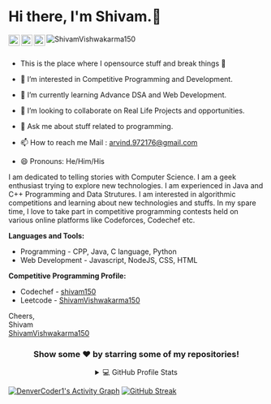 
# Hi there, I'm Shivam.👋

<a href="https://www.linkedin.com/in/shivam-vishwakarma-150/">
  <img align="left" alt="Shivam vishwakarma - LinkedIn" width="22px" src="https://cdn.jsdelivr.net/npm/simple-icons@v3/icons/linkedin.svg"/>
</a>
<a href="mailto:arvind.972176@gmail.com">
  <img align="left" alt="Shivam vishwakarma - Mail" width="22px" src="https://img.icons8.com/ios-glyphs/30/000000/new-post.png"/>
</a>
<a href="https://github.com/ShivamVishwakarma150">
  <img align="left" alt="Portfolio" width="22px" src="https://cdn.jsdelivr.net/npm/simple-icons@v3/icons/nucleo.svg"/>
</a>

<img src="https://komarev.com/ghpvc/?username=ShivamVishwakarma150" alt="ShivamVishwakarma150"/>
<br />
<br />

- This is the place where I opensource stuff and break things 🤣

- 👀 I’m interested in Competitive Programming and Development.

- 🌱 I’m currently learning Advance DSA and Web Development.

- 💞️ I’m looking to collaborate on Real Life Projects and opportunities.

- 💬 Ask me about stuff related to programming.

- 📫 How to reach me Mail : arvind.972176@gmail.com

- 😄 Pronouns: He/Him/His

I am dedicated to telling stories with Computer Science. I am a geek enthusiast trying to explore new technologies. I am experienced in Java and C++ Programming and Data Strutures. I am interested in algorithmic competitions and learning about new technologies and stuffs. In my spare time, I love to take part in competitive programming contests held on various online platforms like Codeforces, Codechef etc.


**Languages and Tools:**
- Programming - CPP, Java, C language, Python
- Web Development - Javascript, NodeJS, CSS, HTML

**Competitive Programming Profile:**
- Codechef - [shivam150](https://www.codechef.com/users/shivam150)
- Leetcode - [ShivamVishwakarma150](https://leetcode.com/ShivamVishwakarma150/)

Cheers,<br />
Shivam<br />
[ShivamVishwakarma150](https://github.com/ShivamVishwakarma150)

<div align="center">

### Show some ❤️ by starring some of my repositories!
<details> 
  <summary>💻 GitHub Profile Stats</summary>
  <br/>
    <a href="https://github.com/anuraghazra/github-readme-stats"><img alt="ShivamVishwakarma150's Github Stats" src="https://denvercoder1-github-readme-stats.vercel.app/api/?username=ShivamVishwakarma150&show_icons=true&include_all_commits=true&count_private=true&theme=react&hide_border=true&bg_color=1F222E&title_color=F85D7F&icon_color=F8D866" height="192px"/></a>
  <a href="https://github.com/anuraghazra/github-readme-stats"><img alt="DenverCoder1's Top Languages" src="https://github-readme-stats.vercel.app/api/top-langs/?username=ShivamVishwakarma150&langs_count=8&layout=compact&theme=react&hide_border=true&bg_color=1F222E&title_color=F85D7F&icon_color=F8D866&hide=Jupyter%20Notebook" height="192px"/></a>
  <br/>
  <b>Note:</b> Top languages is only a metric of the languages my public code consists of and doesn't reflect experience or skill level.
</details>
</div>

<a href="https://github.com/ashutosh00710/github-readme-activity-graph"><img alt="DenverCoder1's Activity Graph" src="https://denvercoder1-activity-graph.herokuapp.com/graph/?username=ShivamVishwakarma150&bg_color=1F222E&color=F8D866&line=F85D7F&point=FFFFFF&hide_border=true" /></a>
[![GitHub Streak](https://streak-stats.demolab.com/?user=ShivamVishwakarma150)](https://git.io/streak-stats)
<!---
ShivamVishwakarma150/ShivamVishwakarma150 is a ✨ special ✨ repository because its `README.md` (this file) appears on your GitHub profile.
You can click the Preview link to take a look at your changes.
--->
